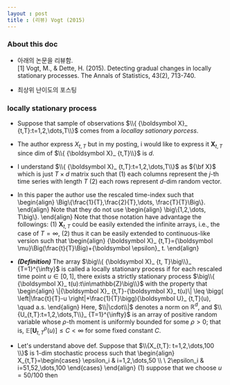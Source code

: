 ```yaml
---
layout : post 
title : (리뷰) Vogt (2015) 
---
```


### About this doc

- 아래의 논문을 리뷰함. <br/>
[1] Vogt, M., & Dette, H. (2015). Detecting gradual changes in locally stationary processes. The Annals of Statistics, 43(2), 713-740. 

- 최상위 난이도의 포스팅 

### locally stationary process

- Suppose that sample of observations $\\{ {\boldsymbol X}_ {t,T}:t=1,2,\dots,T\\}$ comes from a *locallay sationary porcess*. 

- The author express $X_{t,T}$ but in my posting, i would like to express it ${\boldsymbol X}_ {t,T}$ since dim of $\\{ {\boldsymbol X}_ {t,T}\\}$ is $d$. 

- I understand $\\{ {\boldsymbol X}_ {t,T}:t=1,2,\dots,T\\}$ as ${\bf X}$ which is just $T \times d$ matrix such that (1) each columns represent the $j$-th time series with length $T$ (2) each rows represent $d$-dim random vector. 

- In this paper the author use the rescaled time-index such that
\begin{align}
\Big\\{\frac{1}{T},\frac{2}{T},\dots, \frac{T}{T}\Big\\}.
\end{align}
Note that they do not use 
\begin{align}
\big\\{1,2,\dots, T\big\\}.
\end{align}
Note that those notation have advantage the followings: (1) ${\boldsymbol X}_ {t,T}$ could be easily extended the infinite arrays, i.e., the case of $T=\infty$, (2) thus it can be easily extended to continuous-like version such that 
\begin{align}
{\boldsymbol X}_ {t,T}={\boldsymbol \mu}\Big(\frac{t}{T}\Big)+{\boldsymbol \epsilon}_ t.
\end{align}

- ***(Definition)*** The array $\big\\{ {\boldsymbol X}_ {t, T}\big\\}_ {T=1}^{\infty}$ is called a locally stationary process if for each rescaled time point $u\in[0,1]$, there exists a strictly stationary process $\big\\{ {\boldsymbol X}_ t(u):t\in\mathbb{Z}\big\\}$ with the property that 
\begin{align}
\\|{\boldsymbol X}_ {t,T}-{\boldsymbol X}_ t(u)\\| \leq \bigg( \left|\frac{t}{T}-u \right|+\frac{1}{T}\bigg){\boldsymbol U}_ {t,T}(u), \quad a.s.
\end{align}
Here, $\\|\cdot\\|$ denotes a norm on $\mathbb{R}^d$, and $\\{U_{t,T}:t=1,2,\dots,T\\}_ {T=1}^{\infty}$ is an array of positive random variable whose $\rho$-th moment is uniformly bounded for some $\rho>0$; that is, $\mathbb{E}[{\boldsymbol U}_ {t,T}^{\rho}(u)]\leq C < \infty$ for some fixed constant $C$. 

- Let's understand above def. Suppose that $\\{X_{t,T}: t=1,2,\dots,100 \\}$ is $1$-dim stochastic process such that
\begin{align}
X_{t,T}=\begin{cases}
\epsilon_i & i=1,2,\dots,50 \\\\ \\
2\epsilon_i & i=51,52,\dots,100
\end{cases}
\end{align}
(1) suppose that we choose $u=50/100$ then 
 